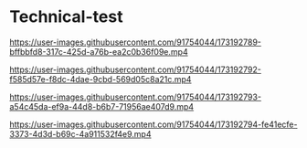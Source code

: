# Technical-test


https://user-images.githubusercontent.com/91754044/173192789-bffbbfd8-317c-425d-a76b-ea2c0b36f09e.mp4



https://user-images.githubusercontent.com/91754044/173192792-f585d57e-f8dc-4dae-9cbd-569d05c8a21c.mp4



https://user-images.githubusercontent.com/91754044/173192793-a54c45da-ef9a-44d8-b6b7-71956ae407d9.mp4



https://user-images.githubusercontent.com/91754044/173192794-fe41ecfe-3373-4d3d-b69c-4a911532f4e9.mp4

